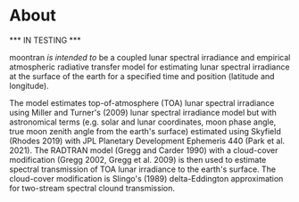 # About

*** IN TESTING ***

moontran _is intended to_ be a coupled lunar spectral irradiance and empirical atmospheric radiative transfer model for estimating lunar spectral irradiance at the surface of the earth for a specified time and position (latitude and longitude).

The model estimates top-of-atmosphere (TOA) lunar spectral irradiance using Miller and Turner's (2009) lunar spectral irradiance model but with astronomical terms (e.g. solar and lunar coordinates, moon phase angle, true moon zenith angle from the earth's surface) estimated using Skyfield (Rhodes 2019) with JPL Planetary Development Ephemeris 440 (Park et al. 2021). The RADTRAN model (Gregg and Carder 1990) with a cloud-cover modification (Gregg 2002, Gregg et al. 2009) is then used to estimate spectral transmission of TOA lunar irradiance to the earth's surface. The cloud-cover modification is Slingo's (1989) delta-Eddington approximation for two-stream spectral clound transmission.
